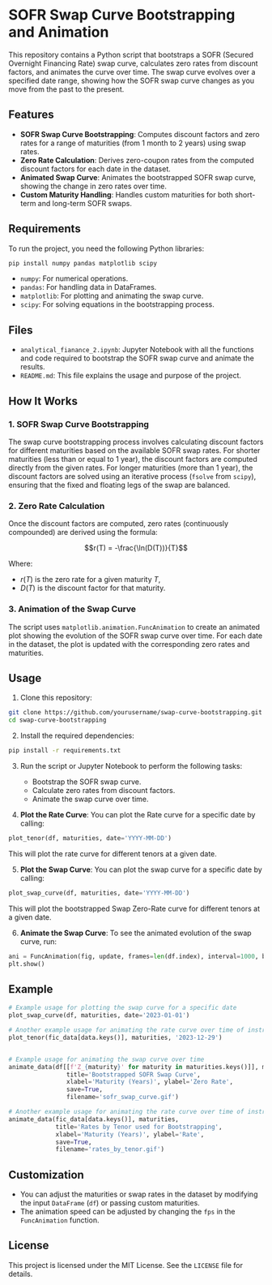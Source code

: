 # SOFR Swap Curve Bootstrapping and Animation

This repository contains a Python script that bootstraps a SOFR (Secured Overnight Financing Rate) swap curve, calculates zero rates from discount factors, and animates the curve over time. The swap curve evolves over a specified date range, showing how the SOFR swap curve changes as you move from the past to the present.

## Features

- **SOFR Swap Curve Bootstrapping**: Computes discount factors and zero rates for a range of maturities (from 1 month to 2 years) using swap rates.
- **Zero Rate Calculation**: Derives zero-coupon rates from the computed discount factors for each date in the dataset.
- **Animated Swap Curve**: Animates the bootstrapped SOFR swap curve, showing the change in zero rates over time.
- **Custom Maturity Handling**: Handles custom maturities for both short-term and long-term SOFR swaps.

## Requirements

To run the project, you need the following Python libraries:

```bash
pip install numpy pandas matplotlib scipy
```

- `numpy`: For numerical operations.
- `pandas`: For handling data in DataFrames.
- `matplotlib`: For plotting and animating the swap curve.
- `scipy`: For solving equations in the bootstrapping process.

## Files

- `analytical_fianance_2.ipynb`: Jupyter Notebook with all the functions and code required to bootstrap the SOFR swap curve and animate the results.
- `README.md`: This file explains the usage and purpose of the project.

## How It Works

### 1. SOFR Swap Curve Bootstrapping

The swap curve bootstrapping process involves calculating discount factors for different maturities based on the available SOFR swap rates. For shorter maturities (less than or equal to 1 year), the discount factors are computed directly from the given rates. For longer maturities (more than 1 year), the discount factors are solved using an iterative process (`fsolve` from `scipy`), ensuring that the fixed and floating legs of the swap are balanced.

### 2. Zero Rate Calculation

Once the discount factors are computed, zero rates (continuously compounded) are derived using the formula:

$$r(T) = -\frac{\ln(D(T))}{T}$$

Where:
- $r(T)$ is the zero rate for a given maturity $T$,
- $D(T)$ is the discount factor for that maturity.

### 3. Animation of the Swap Curve

The script uses `matplotlib.animation.FuncAnimation` to create an animated plot showing the evolution of the SOFR swap curve over time. For each date in the dataset, the plot is updated with the corresponding zero rates and maturities.

## Usage

1. Clone this repository:

```bash
git clone https://github.com/yourusername/swap-curve-bootstrapping.git
cd swap-curve-bootstrapping
```

2. Install the required dependencies:

```bash
pip install -r requirements.txt
```

3. Run the script or Jupyter Notebook to perform the following tasks:
    - Bootstrap the SOFR swap curve.
    - Calculate zero rates from discount factors.
    - Animate the swap curve over time.
  
4. **Plot the Rate Curve**: You can plot the Rate curve for a specific date by calling:

```python
plot_tenor(df, maturities, date='YYYY-MM-DD')
```
This will plot the rate curve for different tenors at a given date.

5. **Plot the Swap Curve**: You can plot the swap curve for a specific date by calling:

```python
plot_swap_curve(df, maturities, date='YYYY-MM-DD')
```
This will plot the bootstrapped Swap Zero-Rate curve for different tenors at a given date.

6. **Animate the Swap Curve**: To see the animated evolution of the swap curve, run:

```python
ani = FuncAnimation(fig, update, frames=len(df.index), interval=1000, blit=True)
plt.show()
```

## Example

```python
# Example usage for plotting the swap curve for a specific date
plot_swap_curve(df, maturities, date='2023-01-01')

# Another example usage for animating the rate curve over time of instruments:
plot_tenor(fic_data[data.keys()], maturities, '2023-12-29')


# Example usage for animating the swap curve over time
animate_data(df[[f'Z_{maturity}' for maturity in maturities.keys()]], maturities,
                title='Bootstrapped SOFR Swap Curve', 
                xlabel='Maturity (Years)', ylabel='Zero Rate', 
                save=True, 
                filename='sofr_swap_curve.gif')

# Another example usage for animating the rate curve over time of instruments:
animate_data(fic_data[data.keys()], maturities, 
             title='Rates by Tenor used for Bootstrapping', 
             xlabel='Maturity (Years)', ylabel='Rate', 
             save=True, 
             filename='rates_by_tenor.gif')
```
## Customization

- You can adjust the maturities or swap rates in the dataset by modifying the input `DataFrame` (`df`) or passing custom maturities.
- The animation speed can be adjusted by changing the `fps` in the `FuncAnimation` function.

## License

This project is licensed under the MIT License. See the `LICENSE` file for details.
